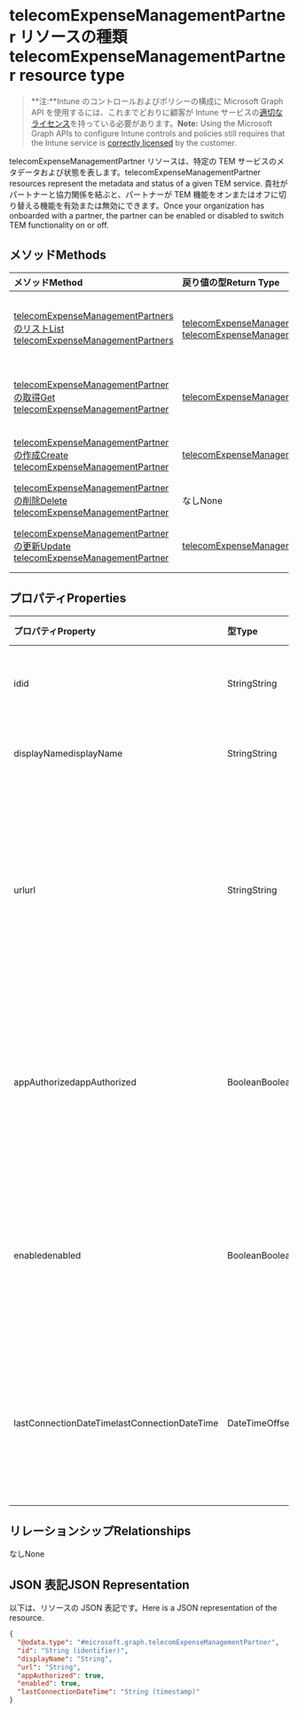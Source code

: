 # <a name="telecomexpensemanagementpartner-resource-type"></a><span data-ttu-id="e52b1-101">telecomExpenseManagementPartner リソースの種類</span><span class="sxs-lookup"><span data-stu-id="e52b1-101">telecomExpenseManagementPartner resource type</span></span>

> <span data-ttu-id="e52b1-102">**注:**Intune のコントロールおよびポリシーの構成に Microsoft Graph API を使用するには、これまでどおりに顧客が Intune サービスの[適切なライセンス](https://go.microsoft.com/fwlink/?linkid=839381)を持っている必要があります。</span><span class="sxs-lookup"><span data-stu-id="e52b1-102">**Note:** Using the Microsoft Graph APIs to configure Intune controls and policies still requires that the Intune service is [correctly licensed](https://go.microsoft.com/fwlink/?linkid=839381) by the customer.</span></span>

<span data-ttu-id="e52b1-103">telecomExpenseManagementPartner リソースは、特定の TEM サービスのメタデータおよび状態を表します。</span><span class="sxs-lookup"><span data-stu-id="e52b1-103">telecomExpenseManagementPartner resources represent the metadata and status of a given TEM service.</span></span> <span data-ttu-id="e52b1-104">貴社がパートナーと協力関係を結ぶと、パートナーが TEM 機能をオンまたはオフに切り替える機能を有効または無効にできます。</span><span class="sxs-lookup"><span data-stu-id="e52b1-104">Once your organization has onboarded with a partner, the partner can be enabled or disabled to switch TEM functionality on or off.</span></span>
## <a name="methods"></a><span data-ttu-id="e52b1-105">メソッド</span><span class="sxs-lookup"><span data-stu-id="e52b1-105">Methods</span></span>
|<span data-ttu-id="e52b1-106">メソッド</span><span class="sxs-lookup"><span data-stu-id="e52b1-106">Method</span></span>|<span data-ttu-id="e52b1-107">戻り値の型</span><span class="sxs-lookup"><span data-stu-id="e52b1-107">Return Type</span></span>|<span data-ttu-id="e52b1-108">説明</span><span class="sxs-lookup"><span data-stu-id="e52b1-108">Description</span></span>|
|:---|:---|:---|
|[<span data-ttu-id="e52b1-109">telecomExpenseManagementPartners のリスト</span><span class="sxs-lookup"><span data-stu-id="e52b1-109">List telecomExpenseManagementPartners</span></span>](../api/intune_tem_telecomexpensemanagementpartner_list.md)|<span data-ttu-id="e52b1-110">[telecomExpenseManagementPartner](../resources/intune_tem_telecomexpensemanagementpartner.md) コレクション</span><span class="sxs-lookup"><span data-stu-id="e52b1-110">[telecomExpenseManagementPartner](../resources/intune_tem_telecomexpensemanagementpartner.md) collection</span></span>|<span data-ttu-id="e52b1-111">[telecomExpenseManagementPartner](../resources/intune_tem_telecomexpensemanagementpartner.md) オブジェクトのプロパティとリレーションシップをリストします。</span><span class="sxs-lookup"><span data-stu-id="e52b1-111">List properties and relationships of the [telecomExpenseManagementPartner](../resources/intune_tem_telecomexpensemanagementpartner.md) objects.</span></span>|
|[<span data-ttu-id="e52b1-112">telecomExpenseManagementPartner の取得</span><span class="sxs-lookup"><span data-stu-id="e52b1-112">Get telecomExpenseManagementPartner</span></span>](../api/intune_tem_telecomexpensemanagementpartner_get.md)|[<span data-ttu-id="e52b1-113">telecomExpenseManagementPartner</span><span class="sxs-lookup"><span data-stu-id="e52b1-113">telecomExpenseManagementPartner</span></span>](../resources/intune_tem_telecomexpensemanagementpartner.md)|<span data-ttu-id="e52b1-114">[telecomExpenseManagementPartner](../resources/intune_tem_telecomexpensemanagementpartner.md) オブジェクトのプロパティとリレーションシップを読み取ります。</span><span class="sxs-lookup"><span data-stu-id="e52b1-114">Read properties and relationships of [plannerTaskDetails](../resources/intune_tem_telecomexpensemanagementpartner.md) object.</span></span>|
|[<span data-ttu-id="e52b1-115">telecomExpenseManagementPartner の作成</span><span class="sxs-lookup"><span data-stu-id="e52b1-115">Create telecomExpenseManagementPartner</span></span>](../api/intune_tem_telecomexpensemanagementpartner_create.md)|[<span data-ttu-id="e52b1-116">telecomExpenseManagementPartner</span><span class="sxs-lookup"><span data-stu-id="e52b1-116">telecomExpenseManagementPartner</span></span>](../resources/intune_tem_telecomexpensemanagementpartner.md)|<span data-ttu-id="e52b1-117">新しい [telecomExpenseManagementPartner](../resources/intune_tem_telecomexpensemanagementpartner.md) オブジェクトを作成します。</span><span class="sxs-lookup"><span data-stu-id="e52b1-117">Create a new [plannerBucket](../resources/intune_tem_telecomexpensemanagementpartner.md) object.</span></span>|
|[<span data-ttu-id="e52b1-118">telecomExpenseManagementPartner の削除</span><span class="sxs-lookup"><span data-stu-id="e52b1-118">Delete telecomExpenseManagementPartner</span></span>](../api/intune_tem_telecomexpensemanagementpartner_delete.md)|<span data-ttu-id="e52b1-119">なし</span><span class="sxs-lookup"><span data-stu-id="e52b1-119">None</span></span>|<span data-ttu-id="e52b1-120">[telecomExpenseManagementPartner](../resources/intune_tem_telecomexpensemanagementpartner.md) を削除します。</span><span class="sxs-lookup"><span data-stu-id="e52b1-120">Deletes a [telecomExpenseManagementPartner](../resources/intune_tem_telecomexpensemanagementpartner.md).</span></span>|
|[<span data-ttu-id="e52b1-121">telecomExpenseManagementPartner の更新</span><span class="sxs-lookup"><span data-stu-id="e52b1-121">Update telecomExpenseManagementPartner</span></span>](../api/intune_tem_telecomexpensemanagementpartner_update.md)|[<span data-ttu-id="e52b1-122">telecomExpenseManagementPartner</span><span class="sxs-lookup"><span data-stu-id="e52b1-122">telecomExpenseManagementPartner</span></span>](../resources/intune_tem_telecomexpensemanagementpartner.md)|<span data-ttu-id="e52b1-123">[telecomExpenseManagementPartner](../resources/intune_tem_telecomexpensemanagementpartner.md) オブジェクトのプロパティを更新します。</span><span class="sxs-lookup"><span data-stu-id="e52b1-123">Update the properties of a [calendar](../resources/intune_tem_telecomexpensemanagementpartner.md) object.</span></span>|

## <a name="properties"></a><span data-ttu-id="e52b1-124">プロパティ</span><span class="sxs-lookup"><span data-stu-id="e52b1-124">Properties</span></span>
|<span data-ttu-id="e52b1-125">プロパティ</span><span class="sxs-lookup"><span data-stu-id="e52b1-125">Property</span></span>|<span data-ttu-id="e52b1-126">型</span><span class="sxs-lookup"><span data-stu-id="e52b1-126">Type</span></span>|<span data-ttu-id="e52b1-127">説明</span><span class="sxs-lookup"><span data-stu-id="e52b1-127">Description</span></span>|
|:---|:---|:---|
|<span data-ttu-id="e52b1-128">id</span><span class="sxs-lookup"><span data-stu-id="e52b1-128">id</span></span>|<span data-ttu-id="e52b1-129">String</span><span class="sxs-lookup"><span data-stu-id="e52b1-129">String</span></span>|<span data-ttu-id="e52b1-130">TEM パートナーの一意識別子。</span><span class="sxs-lookup"><span data-stu-id="e52b1-130">Unique identifier of the TEM partner.</span></span>|
|<span data-ttu-id="e52b1-131">displayName</span><span class="sxs-lookup"><span data-stu-id="e52b1-131">displayName</span></span>|<span data-ttu-id="e52b1-132">String</span><span class="sxs-lookup"><span data-stu-id="e52b1-132">String</span></span>|<span data-ttu-id="e52b1-133">TEM パートナーの表示名。</span><span class="sxs-lookup"><span data-stu-id="e52b1-133">Display name of the TEM partner.</span></span>|
|<span data-ttu-id="e52b1-134">url</span><span class="sxs-lookup"><span data-stu-id="e52b1-134">url</span></span>|<span data-ttu-id="e52b1-135">String</span><span class="sxs-lookup"><span data-stu-id="e52b1-135">String</span></span>|<span data-ttu-id="e52b1-136">TEM パートナーの管理用コントロール パネルの URL。管理者はここで TEM サービスを構成できます。</span><span class="sxs-lookup"><span data-stu-id="e52b1-136">URL of the TEM partner's administrative control panel, where an administrator can configure their TEM service.</span></span>|
|<span data-ttu-id="e52b1-137">appAuthorized</span><span class="sxs-lookup"><span data-stu-id="e52b1-137">appAuthorized</span></span>|<span data-ttu-id="e52b1-138">Boolean</span><span class="sxs-lookup"><span data-stu-id="e52b1-138">Boolean</span></span>|<span data-ttu-id="e52b1-139">パートナーの AAD アプリに Intune へのアクセスが承認されているかどうかを示します。</span><span class="sxs-lookup"><span data-stu-id="e52b1-139">Whether the partner's AAD app has been authorized to access Intune.</span></span>|
|<span data-ttu-id="e52b1-140">enabled</span><span class="sxs-lookup"><span data-stu-id="e52b1-140">enabled</span></span>|<span data-ttu-id="e52b1-141">Boolean</span><span class="sxs-lookup"><span data-stu-id="e52b1-141">Boolean</span></span>|<span data-ttu-id="e52b1-142">TEM サービスへの Intune の接続が現在有効であるか、無効であるかを示します。</span><span class="sxs-lookup"><span data-stu-id="e52b1-142">Whether Intune's connection to the TEM service is currently enabled or disabled.</span></span>|
|<span data-ttu-id="e52b1-143">lastConnectionDateTime</span><span class="sxs-lookup"><span data-stu-id="e52b1-143">lastConnectionDateTime</span></span>|<span data-ttu-id="e52b1-144">DateTimeOffset</span><span class="sxs-lookup"><span data-stu-id="e52b1-144">DateTimeOffset</span></span>|<span data-ttu-id="e52b1-145">TEM パートナーによって Intune に対して最後に送信された要求のタイムスタンプ。</span><span class="sxs-lookup"><span data-stu-id="e52b1-145">Timestamp of the last request sent to Intune by the TEM partner.</span></span>|

## <a name="relationships"></a><span data-ttu-id="e52b1-146">リレーションシップ</span><span class="sxs-lookup"><span data-stu-id="e52b1-146">Relationships</span></span>
<span data-ttu-id="e52b1-147">なし</span><span class="sxs-lookup"><span data-stu-id="e52b1-147">None</span></span>
## <a name="json-representation"></a><span data-ttu-id="e52b1-148">JSON 表記</span><span class="sxs-lookup"><span data-stu-id="e52b1-148">JSON Representation</span></span>
<span data-ttu-id="e52b1-149">以下は、リソースの JSON 表記です。</span><span class="sxs-lookup"><span data-stu-id="e52b1-149">Here is a JSON representation of the resource.</span></span>
<!-- {
  "blockType": "resource",
  "keyProperty": "id",
  "@odata.type": "microsoft.graph.telecomExpenseManagementPartner"
}
-->
``` json
{
  "@odata.type": "#microsoft.graph.telecomExpenseManagementPartner",
  "id": "String (identifier)",
  "displayName": "String",
  "url": "String",
  "appAuthorized": true,
  "enabled": true,
  "lastConnectionDateTime": "String (timestamp)"
}
```



